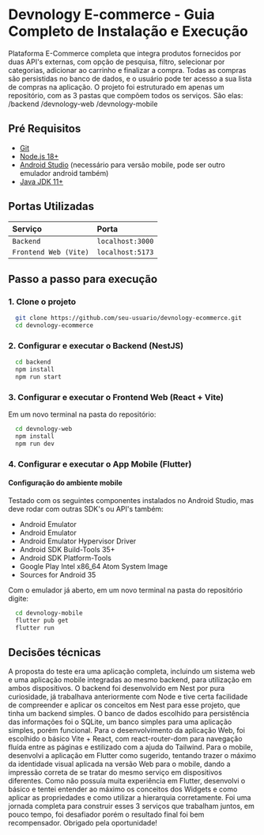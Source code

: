 
# Devnology E-commerce - Guia Completo de Instalação e Execução

Plataforma E-Commerce completa que integra produtos fornecidos por duas API's externas, com opção de pesquisa, filtro, selecionar por categorias, adicionar ao carrinho e finalizar a compra. Todas as compras são persistidas no banco de dados, e o usuário pode ter acesso a sua lista de compras na aplicação. 
O projeto foi estruturado em apenas um repositório, com as 3 pastas que compõem todos os serviços. São elas: 
/backend
/devnology-web
/devnology-mobile


## Pré Requisitos

- [Git](https://git-scm.com/downloads "Git")
- [Node.js 18+](https://nodejs.org/ "NodeJs")
- [Android Studio](https://developer.android.com/studio "Android Studio") (necessário para versão mobile, pode ser outro emulador android também)
- [Java JDK 11+](https://www.oracle.com/java/technologies/javase-jdk11-downloads.html "Java JDK")


## Portas Utilizadas
| Serviço   | Porta       | 
| :---------- | :--------- | 
| `Backend` | `localhost:3000` |
| `Frontend Web (Vite)` | `localhost:5173` | 
## Passo a passo para execução

### 1. Clone o projeto

```bash
  git clone https://github.com/seu-usuario/devnology-ecommerce.git
  cd devnology-ecommerce
```
### 2. Configurar e executar o Backend (NestJS)

```bash
  cd backend
  npm install
  npm run start
```
### 3. Configurar e executar o Frontend Web (React + Vite)

Em um novo terminal na pasta do repositório:
```bash
  cd devnology-web
  npm install
  npm run dev
```

### 4. Configurar e executar o App Mobile (Flutter)

#### Configuração do ambiente mobile

Testado com os seguintes componentes instalados no Android Studio, mas deve rodar com outras SDK's ou API's também:
 - Android Emulator
 - Android Emulator
 - Android Emulator Hypervisor Driver
 - Android SDK Build-Tools 35+
 - Android SDK Platform-Tools
 - Google Play Intel x86_64 Atom System Image
 - Sources for Android 35

Com o emulador já aberto, em um novo terminal na pasta do repositório digite:
```bash
  cd devnology-mobile
  flutter pub get
  flutter run
```


## Decisões técnicas

A proposta do teste era uma aplicação completa, incluindo um sistema web e uma aplicação mobile integradas ao mesmo backend, para utilização em ambos dispositivos. O backend foi desenvolvido em Nest por pura curiosidade, já trabalhava anteriormente com Node e tive certa facilidade de compreender e aplicar os conceitos em Nest para esse projeto, que tinha um backend simples. O banco de dados escolhido para persistência das informações foi o SQLite, um banco simples para uma aplicação simples, porém funcional. 
Para o desenvolvimento da aplicação Web, foi escolhido o básico Vite + React, com react-router-dom para navegação fluída entre as páginas e estilizado com a ajuda do Tailwind.
Para o mobile, desenvolvi a aplicação em Flutter como sugerido, tentando trazer o máximo da identidade visual aplicada na versão Web para o mobile, dando a impressão correta de se tratar do mesmo serviço em dispositivos diferentes. Como não possuía muita experiência em Flutter, desenvolvi o básico e tentei entender ao máximo os conceitos dos Widgets e como aplicar as propriedades e como utilizar a hierarquia corretamente. 
Foi uma jornada completa para construir esses 3 serviços que trabalham juntos, em pouco tempo, foi desafiador porém o resultado final foi bem recompensador. Obrigado pela oportunidade! 

